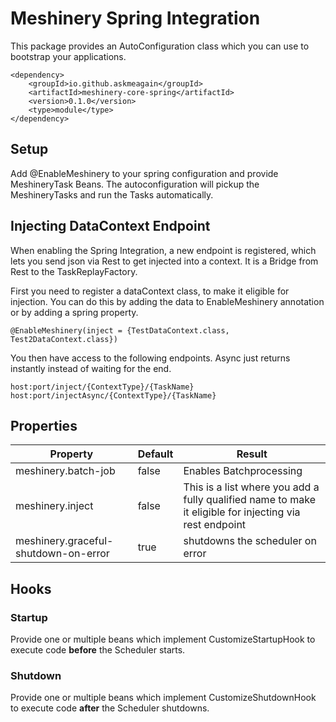 # Meshinery Spring Integration

This package provides an AutoConfiguration class which you can use to bootstrap your applications.

    <dependency>
        <groupId>io.github.askmeagain</groupId>
        <artifactId>meshinery-core-spring</artifactId>
        <version>0.1.0</version>
        <type>module</type>
    </dependency>

## Setup

Add @EnableMeshinery to your spring configuration and provide MeshineryTask Beans. The autoconfiguration will pickup the
MeshineryTasks and run the Tasks automatically.

## Injecting DataContext Endpoint

When enabling the Spring Integration, a new endpoint is registered, which lets you send json via Rest to get injected
into a context. It is a Bridge from Rest to the TaskReplayFactory.

First you need to register a dataContext class, to make it eligible for injection. You can do this by adding the data to
EnableMeshinery annotation or by adding a spring property.

    @EnableMeshinery(inject = {TestDataContext.class, Test2DataContext.class})

You then have access to the following endpoints. Async just returns instantly instead of waiting for the end.

    host:port/inject/{ContextType}/{TaskName}
    host:port/injectAsync/{ContextType}/{TaskName}

## Properties

| Property  | Default | Result  |
|---|---|---|
| meshinery.batch-job | false  | Enables Batchprocessing |
| meshinery.inject | false  | This is a list where you add a fully qualified name to make it eligible for injecting via rest endpoint|
| meshinery.graceful-shutdown-on-error | true | shutdowns the scheduler on error | 

## Hooks

### Startup

Provide one or multiple beans which implement CustomizeStartupHook to execute code
**before** the Scheduler starts.

### Shutdown

Provide one or multiple beans which implement CustomizeShutdownHook to execute code
**after** the Scheduler shutdowns.

